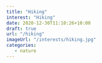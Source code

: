 ```yaml
---
title: "Hiking"
interest: "Hiking"
date: 2020-12-30T11:10:26+10:00
draft: true
url: "/hiking"
imageUrl: "/interests/hiking.jpg"
categories:
   - nature
---
```

